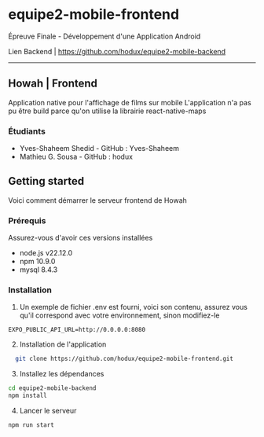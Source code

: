 # equipe2-mobile-frontend
Épreuve Finale - Développement d'une Application Android

Lien Backend | https://github.com/hodux/equipe2-mobile-backend

---

## Howah | Frontend
Application native pour l'affichage de films sur mobile 
L'application n'a pas pu être build parce qu'on utilise la librairie react-native-maps

### Étudiants
* Yves-Shaheem Shedid - GitHub : Yves-Shaheem
* Mathieu G. Sousa - GitHub : hodux

## Getting started
Voici comment démarrer le serveur frontend de Howah

### Prérequis
Assurez-vous d'avoir ces versions installées
- node.js v22.12.0
- npm 10.9.0
- mysql 8.4.3

### Installation
1. Un exemple de fichier .env est fourni, voici son contenu, assurez vous qu'il correspond avec votre environnement, sinon modifiez-le
```
EXPO_PUBLIC_API_URL=http://0.0.0.0:8080
```
2. Installation de l'application
```sh
  git clone https://github.com/hodux/equipe2-mobile-frontend.git
```
3. Installez les dépendances
```sh
cd equipe2-mobile-backend
npm install
```
4. Lancer le serveur
```sh
npm run start

```



